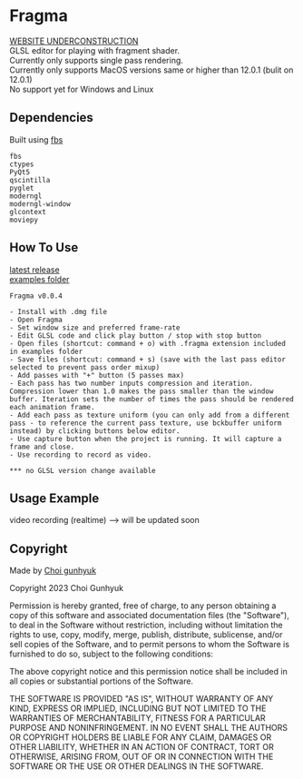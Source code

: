 # Fragma
[WEBSITE UNDERCONSTRUCTION](https://hlp-pls.github.io/Fragma/) <br>
GLSL editor for playing with fragment shader. <br>
Currently only supports single pass rendering. <br>
Currently only supports MacOS versions same or higher than 12.0.1 (bulit on 12.0.1) <br>
No support yet for Windows and Linux <br>

## Dependencies
Built using [fbs](https://build-system.fman.io/)
```
fbs
ctypes
PyQt5
qscintilla
pyglet
moderngl
moderngl-window
glcontext
moviepy
```

## How To Use
[latest release](https://github.com/hlp-pls/Fragma/releases/latest) <br>
[examples folder](https://github.com/hlp-pls/Fragma/tree/master/examples) <br>

```
Fragma v0.0.4

- Install with .dmg file
- Open Fragma
- Set window size and preferred frame-rate
- Edit GLSL code and click play button / stop with stop button
- Open files (shortcut: command + o) with .fragma extension included in examples folder
- Save files (shortcut: command + s) (save with the last pass editor selected to prevent pass order mixup)
- Add passes with "+" button (5 passes max)
- Each pass has two number inputs compression and iteration. Compression lower than 1.0 makes the pass smaller than the window buffer. Iteration sets the number of times the pass should be rendered each animation frame.
- Add each pass as texture uniform (you can only add from a different pass - to reference the current pass texture, use bckbuffer uniform instead) by clicking buttons below editor.
- Use capture button when the project is running. It will capture a frame and close.
- Use recording to record as video.

*** no GLSL version change available
```

## Usage Example
video recording (realtime) --> will be updated soon

## Copyright
Made by [Choi gunhyuk](https://www.instagram.com/ch_gnhk/)


Copyright 2023 Choi Gunhyuk

Permission is hereby granted, free of charge, to any person obtaining a copy of this software and associated documentation files (the "Software"), to deal in the Software without restriction, including without limitation the rights to use, copy, modify, merge, publish, distribute, sublicense, and/or sell copies of the Software, and to permit persons to whom the Software is furnished to do so, subject to the following conditions:

The above copyright notice and this permission notice shall be included in all copies or substantial portions of the Software.

THE SOFTWARE IS PROVIDED "AS IS", WITHOUT WARRANTY OF ANY KIND, EXPRESS OR IMPLIED, INCLUDING BUT NOT LIMITED TO THE WARRANTIES OF MERCHANTABILITY, FITNESS FOR A PARTICULAR PURPOSE AND NONINFRINGEMENT. IN NO EVENT SHALL THE AUTHORS OR COPYRIGHT HOLDERS BE LIABLE FOR ANY CLAIM, DAMAGES OR OTHER LIABILITY, WHETHER IN AN ACTION OF CONTRACT, TORT OR OTHERWISE, ARISING FROM, OUT OF OR IN CONNECTION WITH THE SOFTWARE OR THE USE OR OTHER DEALINGS IN THE SOFTWARE.

